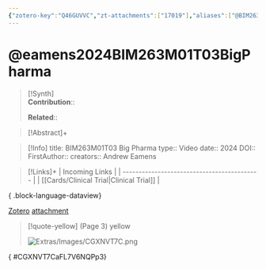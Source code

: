 ```yaml
---
{"zotero-key":"Q46GUVVC","zt-attachments":["17019"],"aliases":["@BIM263M01T03 Big Pharma"],"keywords":["✅"],"FirstAuthor":"[[ Andrew Eamens]]","tags":["source/video","Uni/BIM263"],"dg-publish":true,"permalink":"/sources/video/eamens2024-bim-263-m01-t03-big-pharma/","dgPassFrontmatter":true}
---
```


# @eamens2024BIM263M01T03BigPharma

>[!Synth]  
>**Contribution**::  
>  
>**Related**:: 
>  

> [!Abstract]+
> 

> [!Info]
> title: BIM263M01T03 Big Pharma
> type:: Video 
> date:: 2024
> DOI:: 
> FirstAuthor:: 
> creators:: Andrew Eamens

> [!Links]+
>  | Incoming Links                              |
> | ------------------------------------------- |
> | [[Cards/Clinical Trial\|Clinical Trial]] |
> 
{ .block-language-dataview}


[Zotero](zotero://select/library/items/Q46GUVVC) [attachment](<file:///Users/nathanmaxwell/Zotero/storage/FL7V6NQP/Eamens%20-%202024%20-%20BIM263M01T03%20Big%20Pharma.pdf>)

> [!quote-yellow] (Page 3) yellow
> 
> ![Extras/Images/CGXNVT7C.png](/img/user/Extras/Images/CGXNVT7C.png)
>
{ #CGXNVT7CaFL7V6NQPp3}

